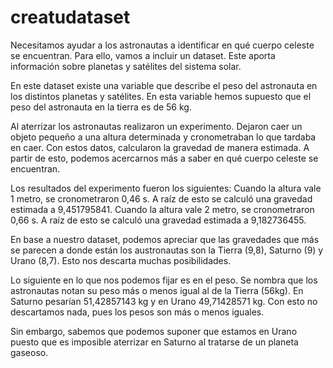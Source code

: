 # creatudataset

Necesitamos ayudar a los astronautas a identificar en qué cuerpo celeste se encuentran. Para ello, vamos a incluir un dataset. Este aporta información sobre planetas y satélites del sistema solar. 

En este dataset existe una variable que describe el peso del astronauta en los distintos planetas y satélites. En esta variable hemos supuesto que el peso del astronauta en la tierra es de 56 kg.

Al aterrizar los astronautas realizaron un experimento. Dejaron caer un objeto pequeño a una altura determinada y cronometraban lo que tardaba en caer. Con estos datos, calcularon la gravedad de manera estimada. A partir de esto, podemos acercarnos más a saber en qué cuerpo celeste se encuentran. 

Los resultados del experimento fueron los siguientes: 
Cuando la altura vale 1 metro, se cronometraron 0,46 s. A raíz de esto se calculó una gravedad estimada a 9,451795841.
Cuando la altura vale 2 metro, se cronometraron 0,66 s. A raíz de esto se calculó una gravedad estimada a 9,182736455.

En base a nuestro dataset, podemos apreciar que las gravedades que más se parecen a donde están los austronautas son la Tierra (9,8), Saturno (9) y Urano (8,7). Esto nos descarta muchas posibilidades. 

Lo siguiente en lo que nos podemos fijar es en el peso. Se nombra que los astronautas notan su peso más o menos igual al de la Tierra (56kg). En Saturno pesarían 51,42857143 kg y en Urano 49,71428571 kg. Con esto no descartamos nada, pues los pesos son más o menos iguales.

Sin embargo, sabemos que podemos suponer que estamos en Urano puesto que es imposible aterrizar en Saturno al tratarse de un planeta gaseoso.
